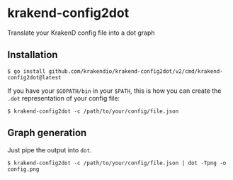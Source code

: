 # krakend-config2dot

Translate your KrakenD config file into a dot graph

## Installation

```
$ go install github.com/krakendio/krakend-config2dot/v2/cmd/krakend-config2dot@latest
```

If you have your `$GOPATH/bin` in your `$PATH`, this is how you can create the `.dot` representation of your config file:

```
$ krakend-config2dot -c /path/to/your/config/file.json
```

## Graph generation

Just pipe the output into `dot`.

```
$ krakend-config2dot -c /path/to/your/config/file.json | dot -Tpng -o config.png
```

